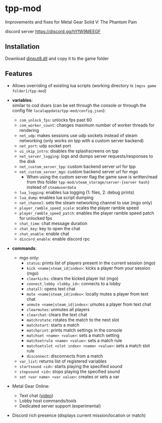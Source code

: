 # tpp-mod

Improvements and fixes for Metal Gear Solid V: The Phantom Pain

discord server
https://discord.gg/hYfW9MEEGF

## Installation

Download [dinput8.dll](https://github.alicent.cat/tpp-mod/dinput8.dll) and copy it to the game folder

## Features

- Allows overriding of existing lua scripts (working directory is `[mgsv game folder]/tpp-mod`)
- **variables**:  
  similar to cod dvars (can be set through the console or through the config file `localappdata/tpp-mod/config.json`):  
  - `com_unlock_fps`: unlocks fps past 60  
  - `com_worker_count`: changes maximum number of worker threads for rendering  
  - `net_udp`: makes sessions use udp sockets instead of steam networking (only works on tpp with a custom server backend)  
  - `net_port`: udp socket port  
  - `ui_skip_intro`: disables the splashscreens on tpp  
  - `net_server_logging`: logs and dumps server requests/responses to the disk  
  - `net_custom_server_tpp`: custom backend server url for tpp  
  - `net_custom_server_mgo`: custom backend server url for mgo  
    - When using the custom server flag the game save is written/read from this folder `tpp-mod/steam_storage/server-{server hash}` instead of `steamuserdata`
  - `lua_logging`: enables lua logging (1: files, 2: debug prints)
  - `lua_dump`: enables lua script dumping
  - `net_channel`: sets the steam networking channel to use (mgo only)
  - `player_ramble_speed_scale`: scales the player ramble speed
  - `player_ramble_speed_patch`: enables the player ramble speed patch for unlocked fps
  - `chat_time`: chat message duration
  - `chat_key`: key to open the chat
  - `chat_enable`: enable chat
  - `discord_enable`: enable discord rpc
  
- **commands**:
  - mgo only:
    - `status`: prints list of players present in the current session (mgo)  
    - `kick <name|steam_id|index>`: kicks a player from your session (mgo)  
    - `clearkicks`: clears the kicked player list (mgo)
    - `connect_lobby <lobby_id>`: connects to a lobby
    - `chatall`: opens text chat
    - `mute <name|steam_id|index>`: locally mutes a player from text chat
    - `unmute <name|steam_id|index>`: umutes a player from text chat
    - `clearmutes`: unmutes all players
    - `clearchat`: clears the text chat
    - `matchrotate`: rotates the match to the next slot
    - `matchstart`: starts a match
    - `matchprint`: prints match settings in the console
    - `matchset <name> <value>`: sets a match setting
    - `matchsetrule <name> <value>`: sets a match rule
    - `matchsetslot <slot index> <name> <value>`: sets a match slot rule
    - `disconnect`: disconnects from a match
  - `var_list`: returns list of registered variables
  - `startsound <id>`: starts playing the specified sound
  - `stopsound <id>`: stops playing the specified sound
  - `set <var name> <var value>`: creates or sets a var

- Metal Gear Online:
  - Text chat ([video](https://www.youtube.com/watch?v=wlzHqPy7XYA))
  - Lobby host commands/tools
  - Dedicated server support (experimental)

- Discord rich presence (displays current mission/location or match)  
